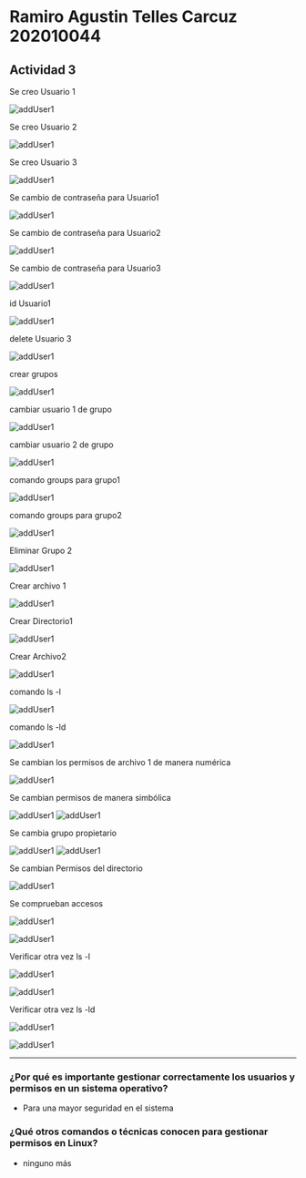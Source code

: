 # Ramiro Agustin Telles Carcuz 202010044

## Actividad 3

Se creo Usuario 1

![addUser1](./imgs/adduser1.png)

Se creo Usuario 2

![addUser1](./imgs/adduser2.png)

Se creo Usuario 3

![addUser1](./imgs/adduser3.png)

Se cambio de contraseña para Usuario1

![addUser1](./imgs/repass1.png)

Se cambio de contraseña para Usuario2

![addUser1](./imgs/repass2.png)

Se cambio de contraseña para Usuario3

![addUser1](./imgs/repass3.png)

id Usuario1

![addUser1](./imgs/idUsuario1.png)

delete Usuario 3

![addUser1](./imgs/delUser3.png)

crear grupos


![addUser1](./imgs/createGrupos.png)

cambiar usuario 1 de grupo

![addUser1](./imgs/changeGrupo1.png)

cambiar usuario 2 de grupo

![addUser1](./imgs/changeGrupo2.png)

comando groups para grupo1

![addUser1](./imgs/groupsComand1.png)

comando groups para grupo2

![addUser1](./imgs/groupsComand2.png)

Eliminar Grupo 2

![addUser1](./imgs/delGrupo2.png)

Crear archivo 1

![addUser1](./imgs/CreateArchivo1.png)

Crear Directorio1


![addUser1](./imgs/CreateDirectorio1.png)

Crear Archivo2

![addUser1](./imgs/createArchivo2.png)

comando ls -l

![addUser1](./imgs/1.png)

comando ls -ld

![addUser1](./imgs/2.png)

Se cambian los permisos de archivo 1 de manera numérica

![addUser1](./imgs/3.png)

Se cambian permisos de manera simbólica

![addUser1](./imgs/5.png)
![addUser1](./imgs/4.png)

Se cambia grupo propietario

![addUser1](./imgs/6.png)
![addUser1](./imgs/7.png)

Se cambian Permisos del directorio

![addUser1](./imgs/8.png)

Se comprueban accesos

![addUser1](./imgs/9.png)

![addUser1](./imgs/10.png)

Verificar otra vez ls -l

![addUser1](./imgs/11.png)

![addUser1](./imgs/12.png)

Verificar otra vez ls -ld

![addUser1](./imgs/13.png)

![addUser1](./imgs/14.png)

---
### ¿Por qué es importante gestionar correctamente los usuarios y permisos en un sistema operativo?
- Para una mayor seguridad en el sistema

### ¿Qué otros comandos o técnicas conocen para gestionar permisos en Linux?
- ninguno más
